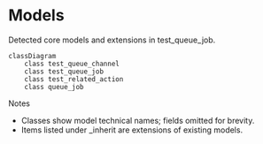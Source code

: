 # Models

Detected core models and extensions in test_queue_job.

```mermaid
classDiagram
    class test_queue_channel
    class test_queue_job
    class test_related_action
    class queue_job
```

Notes
- Classes show model technical names; fields omitted for brevity.
- Items listed under _inherit are extensions of existing models.
